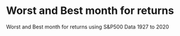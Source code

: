 # Worst and Best month for returns 
 Worst and Best month for returns using S&P500 Data 1927 to 2020
